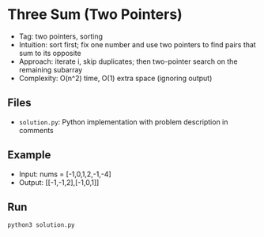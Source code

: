 # Three Sum (Two Pointers)

- Tag: two pointers, sorting
- Intuition: sort first; fix one number and use two pointers to find pairs that sum to its opposite
- Approach: iterate i, skip duplicates; then two-pointer search on the remaining subarray
- Complexity: O(n^2) time, O(1) extra space (ignoring output)

## Files
- `solution.py`: Python implementation with problem description in comments

## Example
- Input: nums = [-1,0,1,2,-1,-4]
- Output: [[-1,-1,2],[-1,0,1]]

## Run
```bash
python3 solution.py
```
